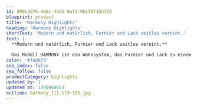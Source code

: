 ```yaml
---
id: 890cdd76-de6c-4eb5-9af2-9b159f15b37d
blueprint: product
title: 'Harmony Highlights'
heading: 'Harmony Highlights'
shortText: 'Modern und natürlich, Furnier und Lack zeitlos vereint.'
text: |-
  **Modern und natürlich, Furnier und Lack zeitlos vereint.**

  Das Modell HARMONY ist ein Wohnsystem, das Furnier und Lack zu einem schönen, natürlichen Möbel mit hohem Holzanteil kombiniert. Ein wichtiges Design- und Unterscheidungsmerkmal ist das leicht aus dem Korpus hervorstehende Nischenelement. Durch die individuelle Wahl der Ausführung von Korpus und Korpushülle lassen sich emotionale Farbakzente setzen, kontrastreich, farbharmonisch oder uni. Ein weiteres Merkmal ist die neue kubisch-moderne Metallkufe, die in Schwarz, Anthrazit, Weiß, Chrom glänzend und Edelstahl zur Auswahl steht. Passend zu den Kufen kommen formschöne Griffe zum Einsatz. Dieses Modell wird standardmäßig als Push-to-open-Möbel gefertigt.
color: '#7a8073'
seo_index: false
seo_follow: false
productCategory: highlights
updated_by: 1
updated_at: 1700960023
outline: harmony_111-119-105.jpg
---
```

